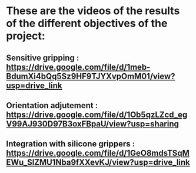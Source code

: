 # These are the videos of the results of the different objectives of the project:
## Sensitive gripping : https://drive.google.com/file/d/1meb-BdumXi4bQq5Sz9HF9TJYXvpOmM01/view?usp=drive_link
## Orientation adjutement : https://drive.google.com/file/d/1Ob5qzLZcd_egV99AJ930D97B3oxFBpaU/view?usp=sharing
## Integration with silicone grippers : https://drive.google.com/file/d/1GeO8mdsTSqMEWu_SlZMU1Nba9fXXevKJ/view?usp=drive_link
